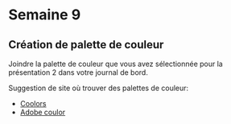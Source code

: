 # Semaine 9 
## Création de palette de couleur
Joindre la palette de couleur que vous avez sélectionnée pour la présentation 2 dans votre journal de bord.   

Suggestion de site où trouver des palettes de couleur: 
* [Coolors](https://coolors.co/)
* [Adobe coulor](https://color.adobe.com/fr/create/color-wheel)
